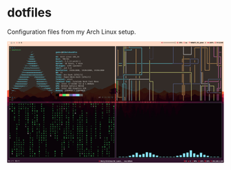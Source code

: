 # dotfiles

Configuration files from my Arch Linux setup.

![Arch Linux Setup](https://github.com/gabrielmbmb/dotfiles/blob/master/setup.png)
